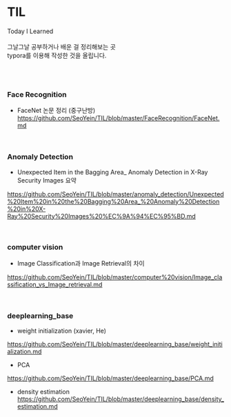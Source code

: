 # TIL
Today I Learned </br>
</br>
그날그날 공부하거나 배운 걸 정리해보는 곳 </br>
typora를 이용해 작성한 것을 올립니다. 

</br>

</br>

### Face Recognition 

- FaceNet 논문 정리 (중구난방) </br><https://github.com/SeoYein/TIL/blob/master/FaceRecognition/FaceNet.md>

</br>

### Anomaly Detection 

*  Unexpected Item in the Bagging Area_ Anomaly Detection in X-Ray Security Images 요약

https://github.com/SeoYein/TIL/blob/master/anomaly_detection/Unexpected%20Item%20in%20the%20Bagging%20Area_%20Anomaly%20Detection%20in%20X-Ray%20Security%20Images%20%EC%9A%94%EC%95%BD.md

 </br>

### computer vision

* Image Classification과 Image Retrieval의 차이 

https://github.com/SeoYein/TIL/blob/master/computer%20vision/Image_classification_vs_Image_retrieval.md

 </br>

### deeplearning_base 

* weight initialization (xavier, He) 

https://github.com/SeoYein/TIL/blob/master/deeplearning_base/weight_initialization.md

* PCA 

https://github.com/SeoYein/TIL/blob/master/deeplearning_base/PCA.md 

* density estimation
https://github.com/SeoYein/TIL/blob/master/deeplearning_base/density_estimation.md
